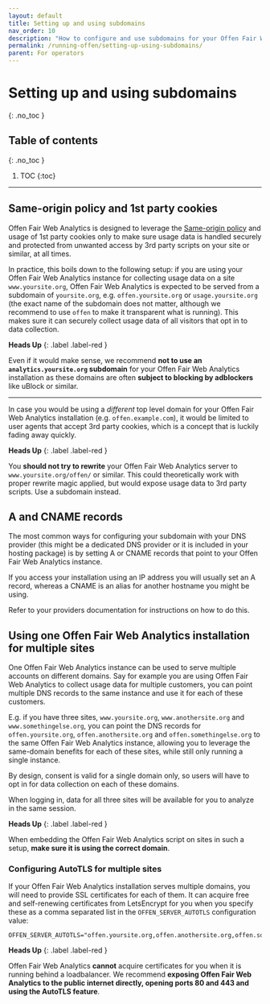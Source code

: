 ```yaml
---
layout: default
title: Setting up and using subdomains
nav_order: 10
description: "How to configure and use subdomains for your Offen Fair Web Analytics installation"
permalink: /running-offen/setting-up-using-subdomains/
parent: For operators
---
```


<!--
Copyright 2020 - Offen Authors <hioffen@posteo.de>
SPDX-License-Identifier: Apache-2.0
-->

# Setting up and using subdomains
{: .no_toc }

## Table of contents
{: .no_toc }

1. TOC
{:toc}

---

## Same-origin policy and 1st party cookies

Offen Fair Web Analytics is designed to leverage the [Same-origin policy][sop] and usage of 1st party cookies only to make sure usage data is handled securely and protected from unwanted access by 3rd party scripts on your site or similar, at all times.

In practice, this boils down to the following setup: if you are using your Offen Fair Web Analytics instance for collecting usage data on a site `www.yoursite.org`, Offen Fair Web Analytics is expected to be served from a subdomain of `yoursite.org`, e.g. `offen.yoursite.org` or `usage.yoursite.org` (the exact name of the subdomain does not matter, although we recommend to use `offen` to make it transparent what is running). This makes sure it can securely collect usage data of all visitors that opt in to data collection.

__Heads Up__
{: .label .label-red }

Even if it would make sense, we recommend **not to use an `analytics.yoursite.org` subdomain** for your Offen Fair Web Analytics installation as these domains are often **subject to blocking by adblockers** like uBlock or similar.

---

In case you would be using a _different_ top level domain for your Offen Fair Web Analytics installation (e.g. `offen.example.com`), it would be limited to user agents that accept 3rd party cookies, which is a concept that is luckily fading away quickly.

__Heads Up__
{: .label .label-red }

You __should not try to rewrite__ your Offen Fair Web Analytics server to `www.yoursite.org/offen/` or similar. This could theoretically work with proper rewrite magic applied, but would expose usage data to 3rd party scripts. Use a subdomain instead.

[sop]: https://developer.mozilla.org/en-US/docs/Web/Security/Same-origin_policy

## A and CNAME records

The most common ways for configuring your subdomain with your DNS provider (this might be a dedicated DNS provider or it is included in your hosting package) is by setting A or CNAME records that point to your Offen Fair Web Analytics instance.

If you access your installation using an IP address you will usually set an A record, whereas a CNAME is an alias for another hostname you might be using.

Refer to your providers documentation for instructions on how to do this.

## Using one Offen Fair Web Analytics installation for multiple sites

One Offen Fair Web Analytics instance can be used to serve multiple accounts on different domains. Say for example you are using Offen Fair Web Analytics to collect usage data for multiple customers, you can point multiple DNS records to the same instance and use it for each of these customers.

E.g. if you have three sites, `www.yoursite.org`, `www.anothersite.org` and `www.somethingelse.org`, you can point the DNS records for `offen.yoursite.org`, `offen.anothersite.org` and `offen.somethingelse.org` to the same Offen Fair Web Analytics instance, allowing you to leverage the same-domain benefits for each of these sites, while still only running a single instance.

By design, consent is valid for a single domain only, so users will have to opt in for data collection on each of these domains.

When logging in, data  for all three sites will be available for you to analyze in the same session.

__Heads Up__
{: .label .label-red }

When embedding the Offen Fair Web Analytics script on sites in such a setup, __make sure it is using the correct domain__.

### Configuring AutoTLS for multiple sites

If your Offen Fair Web Analytics installation serves multiple domains, you will need to provide SSL certificates for each of them. It can acquire free and self-renewing certificates from LetsEncrypt for you when you specify these as a comma separated list in the `OFFEN_SERVER_AUTOTLS` configuration value:

```
OFFEN_SERVER_AUTOTLS="offen.yoursite.org,offen.anothersite.org,offen.somethingelse.org"
```

__Heads Up__
{: .label .label-red }

Offen Fair Web Analytics __cannot__ acquire certificates for you when it is running behind a loadbalancer. We recommend __exposing Offen Fair Web Analytics to the public internet directly, opening ports 80 and 443 and using the AutoTLS feature__.
